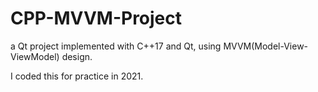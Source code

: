 # CPP-MVVM-Project

a Qt project implemented with C++17 and Qt, using MVVM(Model-View-ViewModel) design.

I coded this for practice in 2021.
